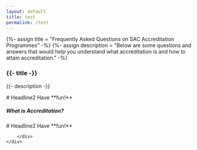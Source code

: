 ```yaml
---
layout: default
title: test
permalink: /test
---
```


{%- assign title = "Frequently Asked Questions on SAC Accreditation Programmes" -%}
{%- assign description = "Below are some questions and answers that would help you understand what accreditation is and how to attain accreditation." -%}
<h3>{{- title -}}</h3>
<p>{{- description -}}</p>

<div class="row is-multiline" markdown="1">
# Headline2
Have **fun!**
</div>	

<div style="margin-top:1rem;margin-bottom:1rem;">
	<div class="col is-large bp-accordion-header padding has-icons-right field has-addons is-marginless">
		<div class="col is-expanded is-fullwidth is-paddingless">
			<h5 class="has-text-grey-dark is-marginless">
				<b style="cursor:default;">What is Accreditation?</b>
			</h5>
		</div>
		<span class="sgds-icon sgds-icon-plus is-size-4 bp-accordion-button"></span>
	</div>
	<div id="accordion-body-0" class="col padding bp-accordion-body">
		<div class="bp-container is-full padding--top--lg padding--bottom" style="width: 100%">		
			<div class="row is-multiline" markdown="1">
# Headline2
Have **fun!**
			</div>	
			
		</div>
	</div>		
</div>
